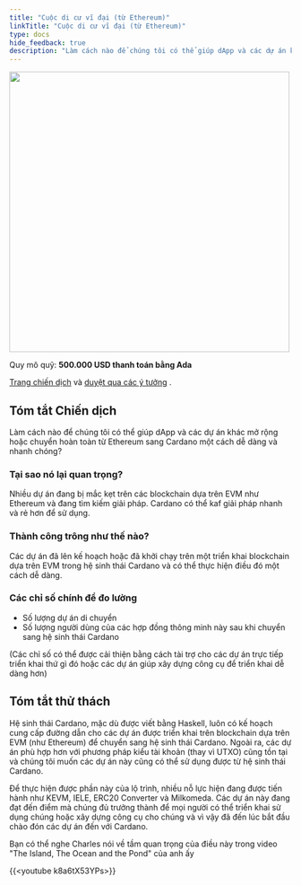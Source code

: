 ```yaml
---
title: "Cuộc di cư vĩ đại (từ Ethereum)"
linkTitle: "Cuộc di cư vĩ đại (từ Ethereum)"
type: docs
hide_feedback: true
description: "Làm cách nào để chúng tôi có thể giúp dApp và các dự án khác mở rộng hoặc chuyển hoàn toàn từ Ethereum sang Cardano một cách dễ dàng và nhanh chóng?"
---
```


<img src="https://cardano.ideascale.com/community-library/accounts/93/936143/Public/16-The-Great-Migration-from-Ethereum-76ace0.png" style="width:500px;height500px">

Quy mô quỹ: **500.000 USD thanh toán bằng Ada**

[Trang chiến dịch](https://cardano.ideascale.com/c/idea/382642) và [duyệt qua các ý tưởng](https://cardano.ideascale.com/c/campaigns/26448/stage/all/ideas/unspecified) .

## Tóm tắt Chiến dịch

Làm cách nào để chúng tôi có thể giúp dApp và các dự án khác mở rộng hoặc chuyển hoàn toàn từ Ethereum sang Cardano một cách dễ dàng và nhanh chóng?

### Tại sao nó lại quan trọng?

Nhiều dự án đang bị mắc kẹt trên các blockchain dựa trên EVM như Ethereum và đang tìm kiếm giải pháp. Cardano có thể kaf giải pháp nhanh và rẻ hơn để sử dụng.

### Thành công trông như thế nào?

Các dự án đã lên kế hoạch hoặc đã khởi chạy trên một triển khai blockchain dựa trên EVM trong hệ sinh thái Cardano và có thể thực hiện điều đó một cách dễ dàng.

### Các chỉ số chính để đo lường

- Số lượng dự án di chuyển
- Số lượng người dùng của các hợp đồng thông minh này sau khi chuyển sang hệ sinh thái Cardano

(Các chỉ số có thể được cải thiện bằng cách tài trợ cho các dự án trực tiếp triển khai thứ gì đó hoặc các dự án giúp xây dựng công cụ để triển khai dễ dàng hơn)

## Tóm tắt thử thách

Hệ sinh thái Cardano, mặc dù được viết bằng Haskell, luôn có kế hoạch cung cấp đường dẫn cho các dự án được triển khai trên blockchain dựa trên EVM (như Ethereum) để chuyển sang hệ sinh thái Cardano. Ngoài ra, các dự án phù hợp hơn với phương pháp kiểu tài khoản (thay vì UTXO) cũng tồn tại và chúng tôi muốn các dự án này cũng có thể sử dụng được từ hệ sinh thái Cardano.

Để thực hiện được phần này của lộ trình, nhiều nỗ lực hiện đang được tiến hành như KEVM, IELE, ERC20 Converter và Milkomeda. Các dự án này đang đạt đến điểm mà chúng đủ trưởng thành để mọi người có thể triển khai sử dụng chúng hoặc xây dựng công cụ cho chúng và vì vậy đã đến lúc bắt đầu chào đón các dự án đến với Cardano.

Bạn có thể nghe Charles nói về tầm quan trọng của điều này trong video "The Island, The Ocean and the Pond" của anh ấy

{{&lt;youtube k8a6tX53YPs&gt;}}
